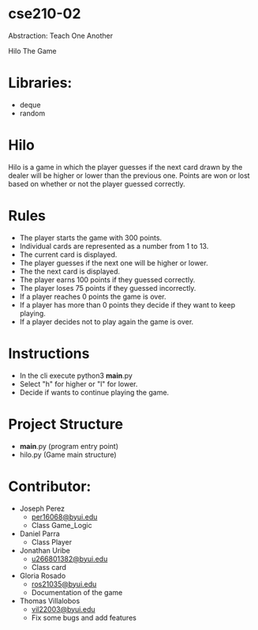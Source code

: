 # cse210-02
Abstraction: Teach One Another

Hilo The Game
# Libraries:
* deque
* random
# Hilo
Hilo is a game in which the player guesses if the next card drawn by the dealer will be higher or lower than the previous one. Points are won or lost based on whether or not the player guessed correctly.

# Rules
* The player starts the game with 300 points.
* Individual cards are represented as a number from 1 to 13.
* The current card is displayed.
* The player guesses if the next one will be higher or lower.
* The the next card is displayed.
* The player earns 100 points if they guessed correctly.
* The player loses 75 points if they guessed incorrectly.
* If a player reaches 0 points the game is over.
* If a player has more than 0 points they decide if they want to keep playing.
* If a player decides not to play again the game is over.

# Instructions
* In the cli execute python3 __main__.py
* Select "h" for higher or "l" for lower.
* Decide if wants to continue playing the game.
# Project Structure
* __main__.py     (program entry point)
* hilo.py         (Game main structure)

# Contributor:
* Joseph Perez
    - per16068@byui.edu
    - Class Game_Logic
* Daniel Parra 
    - Class Player
* Jonathan Uribe 
    - u266801382@byui.edu
    - Class card
* Gloria Rosado 
    - ros21035@byui.edu
    - Documentation of the game
* Thomas Villalobos
    - vil22003@byui.edu
    - Fix some bugs and add features

